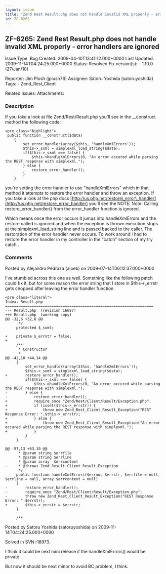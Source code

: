 ```yaml
---
layout: issue
title: "Zend Rest Result.php does not handle invalid XML properly - error handlers are ignored"
id: ZF-6265
---
```


ZF-6265: Zend Rest Result.php does not handle invalid XML properly - error handlers are ignored
-----------------------------------------------------------------------------------------------

 Issue Type: Bug Created: 2009-04-10T13:41:12.000+0000 Last Updated: 2009-11-14T04:24:25.000+0000 Status: Resolved Fix version(s): - 1.10.0 (27/Jan/10)
 
 Reporter:  Jim Plush (jplush76)  Assignee:  Satoru Yoshida (satoruyoshida)  Tags: - Zend\_Rest\_Client
 
 Related issues: 
 Attachments: 
### Description

If you take a look at file Zend/Rest/Result.php you'll see in the \_\_construct method the following code:

 
    <pre class="highlight">
     public function __construct($data)
        {
            set_error_handler(array($this, 'handleXmlErrors'));
            $this->_sxml = simplexml_load_string($data);
            if($this->_sxml === false) {
                $this->handleXmlErrors(0, "An error occured while parsing the REST response with simplexml.");
            } else {
                restore_error_handler();
            }
        }


you're setting the error handler to use "handleXmlErrors" which in that method it attempts to restore the error handler and throw an exception. If you take a look at the php docs [http://us.php.net/restore\_error\_handler](http://us.php.net/restore_error_handler) you'll see the NOTE: Note: Calling restore\_error\_handler() from the error\_handler function is ignored.

Which means once the error occurs it jumps into handleXmlErrors and the restore called is ignored and when the exception is thrown execution stops at the simplexml\_load\_string line and is passed backed to the caller. The restoration of the error handler never occurs. To work around I had to restore the error handler in my controller in the "catch" section of my try catch .

 

 

### Comments

Posted by Alejandro Pedraza (alpeb) on 2009-07-14T06:12:37.000+0000

I've stumbled across this one as well. Something like the following patch could fix it, but for some reason the error string that I store in $this->\_errstr gets chopped after leaving the error handler function:

 
    <pre class="literal">
    Index: Result.php
    ===================================================================
    --- Result.php  (revision 16697)
    +++ Result.php  (working copy)
    @@ -32,6 +32,8 @@
          */
         protected $_sxml;
     
    +    private $_errstr = false;
    +
         /**
          * Constructor
          *
    @@ -42,10 +44,14 @@
         {
             set_error_handler(array($this, 'handleXmlErrors'));
             $this->_sxml = simplexml_load_string($data);
    +        restore_error_handler();
             if($this->_sxml === false) {
    -            $this->handleXmlErrors(0, "An error occured while parsing the REST response with simplexml.");
    -        } else {
    -            restore_error_handler();
    +            require_once "Zend/Rest/Client/Result/Exception.php";
    +            if (isset($this->_errstr)) {
    +                throw new Zend_Rest_Client_Result_Exception("REST Response Error: ".$this->_errstr);
    +            } else {
    +                throw new Zend_Rest_Client_Result_Exception("An error occured while parsing the REST response with simplexml.");
    +            }
             }
         }
     
    @@ -57,13 +63,10 @@
          * @param string $errfile
          * @param string $errline
          * @param array  $errcontext
    -     * @throws Zend_Result_Client_Result_Exception
          */
         public function handleXmlErrors($errno, $errstr, $errfile = null, $errline = null, array $errcontext = null)
         {
    -        restore_error_handler();
    -        require_once "Zend/Rest/Client/Result/Exception.php";
    -        throw new Zend_Rest_Client_Result_Exception("REST Response Error: ".$errstr);
    +        $this->_errstr = $errstr;
         }
     
         /**


 

 

Posted by Satoru Yoshida (satoruyoshida) on 2009-11-14T04:24:25.000+0000

Solved in SVN r18973.

I think it could be next mini release if the handleXmlErrors() would be private.

But now it should be next minor to avoid BC problem, I think.

 

 